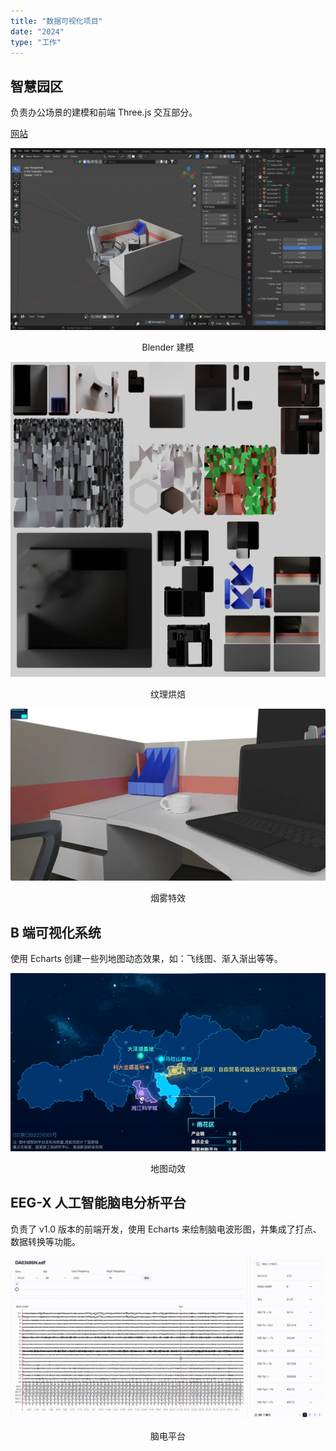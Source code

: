 ```yaml
---
title: "数据可视化项目"
date: "2024"
type: "工作"
---
```


## 智慧园区

负责办公场景的建模和前端 Three.js 交互部分。

[网站](https://my-desktop-nine.vercel.app/)

![model](../assets/data-visualization/model.webp)

<center>Blender 建模</center>

![baked](../assets/data-visualization/baked.webp)

<center>纹理烘焙</center>

![texture](../assets/data-visualization/texture.webp)

<center>烟雾特效</center>

## B 端可视化系统

使用 Echarts 创建一些列地图动态效果，如：飞线图、渐入渐出等等。

![map](../assets/data-visualization/map.gif)

<center>地图动效</center>

## EEG-X 人工智能脑电分析平台

负责了 v1.0 版本的前端开发，使用 Echarts 来绘制脑电波形图，并集成了打点、数据转换等功能。

![eeg](../assets/data-visualization/eeg.gif)

<center>脑电平台</center>
